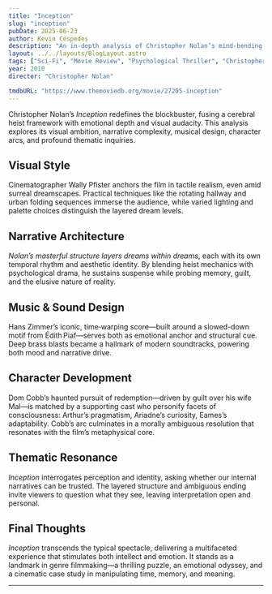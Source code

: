 ```yaml
---
title: "Inception"
slug: "inception"
pubDate: 2025-06-23
author: Kevin Céspedes
description: "An in-depth analysis of Christopher Nolan’s mind‑bending thriller, Inception."
layout: ../../layouts/BlogLayout.astro
tags: ["Sci‑Fi", "Movie Review", "Psychological Thriller", "Christopher Nolan"]
year: 2010
director: "Christopher Nolan"

tmdbURL: "https://www.themoviedb.org/movie/27205-inception"
---
```

Christopher Nolan’s *Inception* redefines the blockbuster, fusing a cerebral heist framework with emotional depth and visual audacity. This analysis explores its visual ambition, narrative complexity, musical design, character arcs, and profound thematic inquiries.

## Visual Style

Cinematographer Wally Pfister anchors the film in tactile realism, even amid surreal dreamscapes. Practical techniques like the rotating hallway and urban folding sequences immerse the audience, while varied lighting and palette choices distinguish the layered dream levels.

## Narrative Architecture

*Nolan’s masterful structure layers dreams within dreams*, each with its own temporal rhythm and aesthetic identity. By blending heist mechanics with psychological drama, he sustains suspense while probing memory, guilt, and the elusive nature of reality.

## Music & Sound Design

Hans Zimmer’s iconic, time‑warping score—built around a slowed-down motif from Édith Piaf—serves both as emotional anchor and structural cue. Deep brass blasts became a hallmark of modern soundtracks, powering both mood and narrative drive.

## Character Development

Dom Cobb’s haunted pursuit of redemption—driven by guilt over his wife Mal—is matched by a supporting cast who personify facets of consciousness: Arthur’s pragmatism, Ariadne’s curiosity, Eames’s adaptability. Cobb’s arc culminates in a morally ambiguous resolution that resonates with the film’s metaphysical core.

## Thematic Resonance

*Inception* interrogates perception and identity, asking whether our internal narratives can be trusted. The layered structure and ambiguous ending invite viewers to question what they see, leaving interpretation open and personal.

## Final Thoughts

*Inception* transcends the typical spectacle, delivering a multifaceted experience that stimulates both intellect and emotion. It stands as a landmark in genre filmmaking—a thrilling puzzle, an emotional odyssey, and a cinematic case study in manipulating time, memory, and meaning.

---